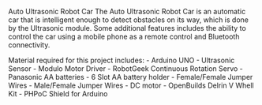 Auto Ultrasonic Robot Car
The Auto Ultrasonic Robot Car is an automatic car that is intelligent enough to detect obstacles on its way, which is done by the Ultrasonic module. Some additional features includes the ability to control the car using a mobile phone as a remote control and Bluetooth connectivity.

Material required for this project includes:
    - Arduino UNO
    - Ultrasonic Sensor
    - Modulo Motor Driver
    - RobotGeek Continuous Rotation Servo
    - Panasonic AA batteries
    - 6 Slot AA battery holder
    - Female/Female Jumper Wires
    - Male/Female Jumper Wires
    - DC motor
    - OpenBuilds Delrin V Whell Kit
    - PHPoC Shield for Arduino